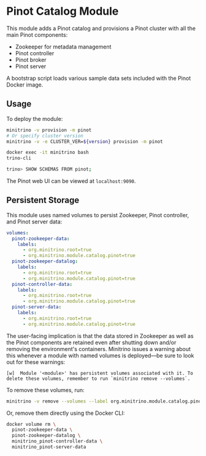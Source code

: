 # Pinot Catalog Module

This module adds a Pinot catalog and provisions a Pinot cluster with all the
main Pinot components:

- Zookeeper for metadata management
- Pinot controller
- Pinot broker
- Pinot server

A bootstrap script loads various sample data sets included with the Pinot Docker
image.

## Usage

To deploy the module:

```sh
minitrino -v provision -m pinot
# Or specify cluster version
minitrino -v -e CLUSTER_VER=${version} provision -m pinot

docker exec -it minitrino bash 
trino-cli

trino> SHOW SCHEMAS FROM pinot;
```

The Pinot web UI can be viewed at `localhost:9090`.

## Persistent Storage

This module uses named volumes to persist Zookeeper, Pinot controller, and Pinot
server data:

```yaml
volumes:
  pinot-zookeeper-data:
    labels:
      - org.minitrino.root=true
      - org.minitrino.module.catalog.pinot=true
  pinot-zookeeper-datalog:
    labels:
      - org.minitrino.root=true
      - org.minitrino.module.catalog.pinot=true
  pinot-controller-data:
    labels:
      - org.minitrino.root=true
      - org.minitrino.module.catalog.pinot=true
  pinot-server-data:
    labels:
      - org.minitrino.root=true
      - org.minitrino.module.catalog.pinot=true
```

The user-facing implication is that the data stored in Zookeeper as well as the
Pinot components are retained even after shutting down and/or removing the
environment's containers. Minitrino issues a warning about this whenever a
module with named volumes is deployed––be sure to look out for these warnings:

```text
[w]  Module '<module>' has persistent volumes associated with it. To delete these volumes, remember to run `minitrino remove --volumes`.
```

To remove these volumes, run:

```sh
minitrino -v remove --volumes --label org.minitrino.module.catalog.pinot=true
```

Or, remove them directly using the Docker CLI:

```sh
docker volume rm \
  pinot-zookeeper-data \
  pinot-zookeeper-datalog \
  minitrino_pinot-controller-data \
  minitrino_pinot-server-data
```

